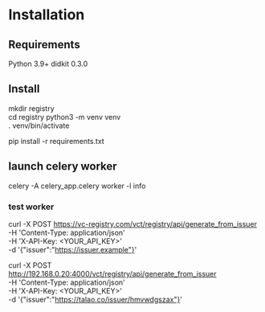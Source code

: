 # Installation

## Requirements

Python 3.9+
didkit 0.3.0

## Install

mkdir registry  
cd registry
python3 -m venv venv  
. venv/bin/activate  


pip install -r requirements.txt


## launch celery worker 
celery -A celery_app.celery worker -l info

### test worker

curl -X POST https://vc-registry.com/vct/registry/api/generate_from_issuer \
  -H 'Content-Type: application/json' \
  -H 'X-API-Key: <YOUR_API_KEY>' \
  -d '{"issuer":"https://issuer.example"}'

curl -X POST http://192.168.0.20:4000/vct/registry/api/generate_from_issuer \
  -H 'Content-Type: application/json' \
  -H 'X-API-Key: <YOUR_API_KEY>' \
  -d '{"issuer":"https://talao.co/issuer/hmvwdgszax"}'
